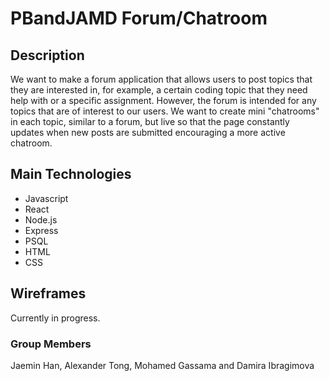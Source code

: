 # PBandJAMD Forum/Chatroom

## Description
We want to make a forum application that allows users to post topics that they are interested in, for example, a certain coding topic that they need help with or a specific assignment. However, the forum is intended for any topics that are of interest to our users. We want to create mini "chatrooms" in each topic, similar to a forum, but live so that the page constantly updates when new posts are submitted encouraging a more active chatroom. 

## Main Technologies
- Javascript
- React
- Node.js
- Express
- PSQL
- HTML
- CSS

## Wireframes
Currently in progress.

### Group Members
Jaemin Han, Alexander Tong, Mohamed Gassama and Damira Ibragimova

